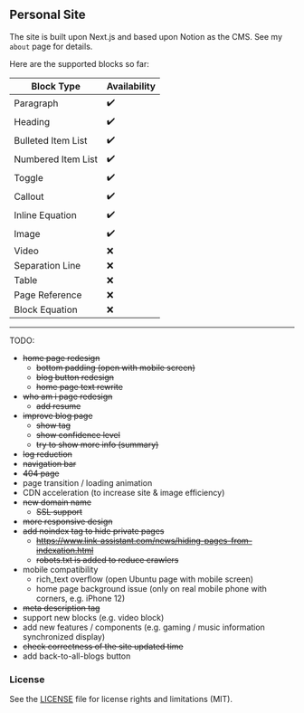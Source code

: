 ## Personal Site

The site is built upon Next.js and based upon Notion as the CMS. See my `about` page for details.

Here are the supported blocks so far:

| Block Type         | Availability |
|--------------------|--------------|
| Paragraph          | ✔️           |
| Heading            | ✔️           |
| Bulleted Item List | ✔️           |
| Numbered Item List | ✔️           |
| Toggle             | ✔️           |
| Callout            | ✔️           |
| Inline Equation    | ✔️           |
| Image              | ✔️           |
| Video              | ❌            |
| Separation Line    | ❌            |
| Table              | ❌            |
| Page Reference     | ❌            |
| Block Equation     | ❌            |

---
TODO:
* ~~home page redesign~~
  * ~~bottom padding (open with mobile screen)~~
  * ~~blog button redesign~~
  * ~~home page text rewrite~~
* ~~who am i page redesign~~
  * ~~add resume~~
* ~~improve blog page~~
  * ~~show tag~~
  * ~~show confidence level~~
  * ~~try to show more info (summary)~~
* ~~log reduction~~
* ~~navigation bar~~
* ~~404 page~~
* page transition / loading animation
* CDN acceleration (to increase site & image efficiency)
* ~~new domain name~~
  * ~~SSL support~~
* ~~more responsive design~~
* ~~add noindex tag to hide private pages~~
  * ~~https://www.link-assistant.com/news/hiding-pages-from-indexation.html~~
  * ~~robots.txt is added to reduce crawlers~~
* mobile compatibility
  * rich_text overflow (open Ubuntu page with mobile screen)
  * home page background issue (only on real mobile phone with corners, e.g. iPhone 12)
* ~~meta description tag~~
* support new blocks (e.g. video block)
* add new features / components (e.g. gaming / music information synchronized display)
* ~~check correctness of the site updated time~~
* add back-to-all-blogs button

### License
See the [LICENSE](LICENSE.md) file for license rights and limitations (MIT).